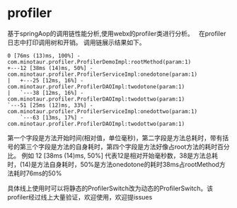 # profiler 
基于springAop的调用链性能分析,使用webx的profiler类进行分析。  
在profiler日志中打印调用树和开销。
调用链展示结果如下。
```
0 [76ms (13)ms, 100%] - com.minotaur.profiler.ProfilerDemoImpl:rootMethod(param:1)
+---12 [38ms (14)ms, 50%] - com.minotaur.profiler.ProfilerServiceImpl:onedotone(param:1)
|   +---25 [12ms, 16%] - com.minotaur.profiler.ProfilerDAOImpl:twodotone(param:1)
|   `---38 [12ms, 16%] - com.minotaur.profiler.ProfilerDAOImpl:twodottwo(param:1)
`---51 [25ms (12)ms, 33%] - com.minotaur.profiler.ProfilerServiceImpl:onedottwo(param:1)
    `---63 [13ms, 17%] - com.minotaur.profiler.ProfilerDAOImpl:twodottwo(param:1)
```
第一个字段是方法开始时间(相对值，单位毫秒)，第二字段是方法总耗时，带有括号的第三个字段是方法的自身耗时，第四个字段是方法好像占root方法的耗时百分比。
例如 12 [38ms (14)ms, 50%] 代表12是相对开始毫秒数，38是方法总耗时，(14)是方法自身耗时，50%是方法onedotone的耗时38ms占rootMethod方法耗时76ms的50%

具体线上使用时可以将静态的ProfilerSwitch改为动态的ProfilerSwitch。该profiler经过线上大量验证，欢迎使用，欢迎提issues
